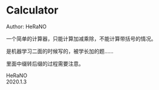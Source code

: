 # Calculator

Author: HeRaNO

一个简单的计算器，只能计算加减乘除，不能计算带括号的情况。

是机器学习二面的时候写的，被学长加的题……

里面中缀转后缀的过程需要注意。

HeRaNO  
2020.1.3
